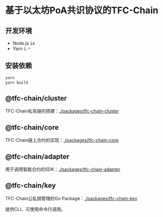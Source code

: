 # 基于以太坊PoA共识协议的TFC-Chain

## 开发环境

- Node.js `14`
- Yarn `1.*`

## 安装依赖

```bash
yarn
yarn build
```

## @tfc-chain/cluster

TFC-Chain私有链的搭建：[./packages/tfc-chain-cluster](./packages/tfc-chain-cluster)

## @tfc-chain/core

TFC-Chain链上合约的实现：[./packages/tfc-chain-core](./packages/tfc-chain-core)

## @tfc-chain/adapter

用于调用智能合约的SDK：[./packages/tfc-chain-adapter](./packages/tfc-chain-adapter)

## @tfc-chain/key

TFC-Chain公私钥管理的Go Package：[./packages/tfc-chain-key](./packages/tfc-chain-key)

提供CLI，可使用命令行调用。